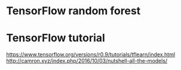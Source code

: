 # TensorFlow random forest

# TensorFlow tutorial
https://www.tensorflow.org/versions/r0.9/tutorials/tflearn/index.html
http://camron.xyz/index.php/2016/10/03/nutshell-all-the-models/



